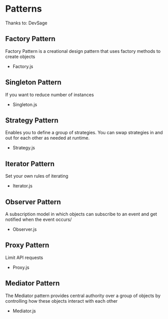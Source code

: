 # Patterns
Thanks to: DevSage

## Factory Pattern
Factory Pattern is a creational design pattern that uses factory methods to create objects
- Factory.js

## Singleton Pattern
If you want to reduce number of instances
- Singleton.js

## Strategy Pattern
Enables you to define a group of strategies. You can swap strategies in and out for each other as needed at runtime.
- Strategy.js

## Iterator Pattern
 Set your own rules of iterating
- Iterator.js

## Observer Pattern
A subscription model in which objects can subscribe to an event and get notified when the event occurs/
- Observer.js

## Proxy Pattern
Limit API requests
- Proxy.js

## Mediator Pattern
The Mediator pattern provides central authority over a group of objects by controlling how these objects interact with each other
- Mediator.js

